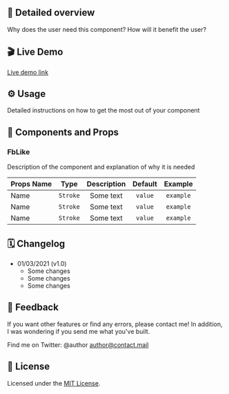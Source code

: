 ## 📖 Detailed overview
Why does the user need this component? How will it benefit the user?


## 🎬 Live Demo
[Live demo link]()

## ⚙️ Usage
Detailed instructions on how to get the most out of your component

## 🧩 Components and Props

### FbLike
Description of the component and explanation of why it is needed

|  Props Name  |    Type    |  Description  |  Default  |   Example   |
| ------------ | :--------: | :-----------: | :-------: | :---------: |
| Name         |  `Stroke`  |   Some text   |  `value`  |  `example`  |
| Name         |  `Stroke`  |   Some text   |  `value`  |  `example`  |
| Name         |  `Stroke`  |   Some text   |  `value`  |  `example`  |

## 🗓 Changelog
- 01/03/2021 (v1.0)
  - Some changes
  - Some changes
  - Some changes

## 📮 Feedback
If you want other features or find any errors, please contact me!
In addition, I was wondering if you send me what you've built.

Find me on Twitter: @author
[author@contact.mail](mailto:author@contact.mail)

## 📝 License
Licensed under the [MIT License](./LICENSE).
